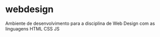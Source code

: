 # webdesign
Ambiente de desenvolvimento para a disciplina de Web Design com as linguagens HTML CSS JS
